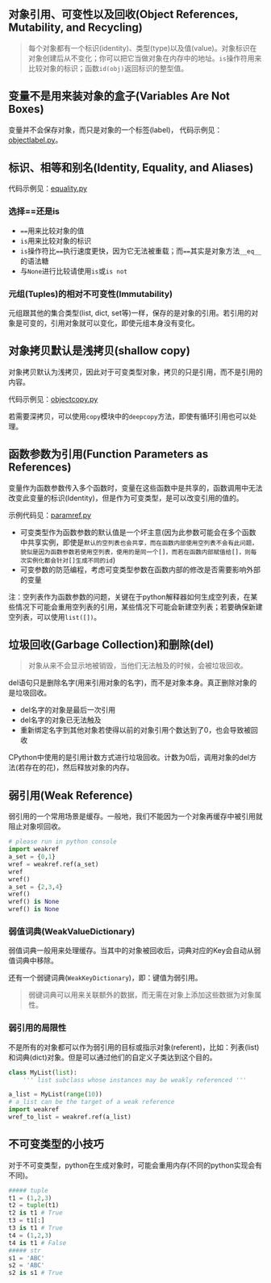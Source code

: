 ## 对象引用、可变性以及回收(Object References, Mutability, and Recycling)

> 每个对象都有一个标识(identity)、类型(type)以及值(value)。对象标识在对象创建后从不变化；你可以把它当做对象在内存中的地址。`is`操作符用来比较对象的标识；函数`id(obj)`返回标识的整型值。

## 变量不是用来装对象的盒子(Variables Are Not Boxes)

变量并不会保存对象，而只是对象的一个标签(label)， 代码示例见：[objectlabel.py](objectlabel.py)。

## 标识、相等和别名(Identity, Equality, and Aliases)

代码示例见：[equality.py](equality.py)

### 选择==还是is

- `==`用来比较对象的值
- `is`用来比较对象的标识
- `is`操作符比`==`执行速度更快，因为它无法被重载；而`==`其实是对象方法`__eq__`的语法糖
- 与`None`进行比较请使用`is`或`is not`

### 元组(Tuples)的相对不可变性(Immutability)

元组跟其他的集合类型(list, dict, set等)一样，保存的是对象的引用。若引用的对象是可变的，引用对象就可以变化，即使元组本身没有变化。

## 对象拷贝默认是浅拷贝(shallow copy)

对象拷贝默认为浅拷贝，因此对于可变类型对象，拷贝的只是引用，而不是引用的内容。

代码示例见：[objectcopy.py](objectcopy.py)

若需要深拷贝，可以使用`copy`模块中的`deepcopy`方法，即使有循环引用也可以处理。

## 函数参数为引用(Function Parameters as References)

变量作为函数参数传入多个函数时，变量在这些函数中是共享的，函数调用中无法改变此变量的标识(Identity)，但是作为可变类型，是可以改变引用的值的。

示例代码见：[paramref.py](paramref.py)

- 可变类型作为函数参数的默认值是一个坏主意(因为此参数可能会在多个函数中共享实例，即使是`默认的空列表也会共享，而在函数内部使用空列表不会有此问题，貌似是因为函数参数若使用空列表，使用的是同一个[]，而若在函数内部赋值给[]，则每次实例化都会针对[]生成不同的id`)
- 可变参数的防范编程，考虑可变类型参数在函数内部的修改是否需要影响外部的变量


注：空列表作为函数参数的问题，关键在于python解释器如何生成空列表，在某些情况下可能会重用空列表的引用，某些情况下可能会新建空列表；若要确保新建空列表，可以使用`list([])`。

## 垃圾回收(Garbage Collection)和删除(del)

> 对象从来不会显示地被销毁，当他们无法触及的时候，会被垃圾回收。

del语句只是删除名字(用来引用对象的名字)，而不是对象本身。真正删除对象的是垃圾回收。

- del名字的对象是最后一次引用
- del名字的对象已无法触及
- 重新绑定名字到其他对象若使得以前的对象引用个数达到了0，也会导致被回收

CPython中使用的是引用计数方式进行垃圾回收。计数为0后，调用对象的del方法(若存在的花)，然后释放对象的内存。

## 弱引用(Weak Reference)

弱引用的一个常用场景是缓存。一般地，我们不能因为一个对象再缓存中被引用就阻止对象呗回收。

```python
# please run in python console
import weakref
a_set = {0,1}
wref = weakref.ref(a_set)
wref
wref()
a_set = {2,3,4}
wref()
wref() is None
wref() is None
```

### 弱值词典(WeakValueDictionary)

弱值词典一般用来处理缓存。当其中的对象被回收后，词典对应的Key会自动从弱值词典中移除。

还有一个弱键词典(`WeakKeyDictionary`)，即：键值为弱引用。

> 弱键词典可以用来关联额外的数据，而无需在对象上添加这些数据为对象属性。

### 弱引用的局限性

不是所有的对象都可以作为弱引用的目标或指示对象(referent)，比如：列表(list)和词典(dict)对象。但是可以通过他们的自定义子类达到这个目的。

```python
class MyList(list):
    ''' list subclass whose instances may be weakly referenced '''

a_list = MyList(range(10))
# a_list can be the target of a weak reference
import weakref
wref_to_list = weakref.ref(a_list)
```

## 不可变类型的小技巧

对于不可变类型，python在生成对象时，可能会重用内存(不同的python实现会有不同)。

```python
##### tuple
t1 = (1,2,3)
t2 = tuple(t1)
t2 is t1 # True
t3 = t1[:]
t3 is t1 # True
t4 = (1,2,3)
t4 is t1 # False
##### str
s1 = 'ABC'
s2 = 'ABC'
s2 is s1 # True
```

